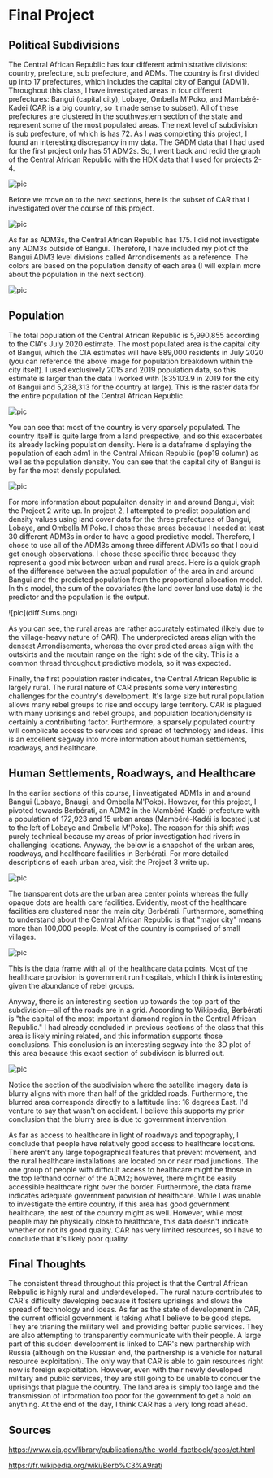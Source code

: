 # Final Project

## Political Subdivisions

The Central African Republic has four different administrative divisions: country, prefecture, sub prefecture, and ADMs. The country is first divided up into 17 prefectures, which includes the capital city of Bangui (ADM1). Throughout this class, I have investigated areas in four different prefectures: Bangui (capital city), Lobaye, Ombella M'Poko, and Mambéré-Kadéi (CAR is a big country, so it made sense to subset). All of these prefectures are clustered in the southwestern section of the state and represent some of the most populated areas. The next level of subdivision is sub prefecture, of which is has 72. As I was completing this project, I found an interesting discrepancy in my data. The GADM data that I had used for the first project only has 51 ADM2s. So, I went back and redid the graph of the Central African Republic with the HDX data that I used for projects 2-4. 

![pic](New_Central_African_Republic.png)

Before we move on to the next sections, here is the subset of CAR that I investigated over the course of this project. 

![pic](CAR_subset.png)

As far as ADM3s, the Central African Republic has 175. I did not investigate any ADM3s outside of Bangui. Therefore, I have included my plot of the Bangui ADM3 level divisions called Arrondisements as a reference. The colors are based on the population density of each area (I will explain more about the population in the next section).

![pic](Bangui_adm3_population_again.png)

## Population 

The total population of the Central African Republic is 5,990,855 according to the CIA's July 2020 estimate. The most populated area is the capital city of Bangui, which the CIA estimates will have 889,000 residents in July 2020 (you can reference the above image for population breakdown within the city itself). I used exclusively 2015 and 2019 population data, so this estimate is larger than the data I worked with (835103.9 in 2019 for the city of Bangui and 5,238,313 for the country at large). This is the raster data for the entire population of the Central African Republic.

![pic](CAR_raster.png)

You can see that most of the country is very sparsely populated. The country itself is quite large from a land prespective, and so this exacerbates its already lacking population density. Here is a dataframe displaying the population of each adm1 in the Central African Republic (pop19 column) as well as the population density. You can see that the capital city of Bangui is by far the most densly populated. 

![pic](adm1_df.png)

For more information about populaiton density in and around Bangui, visit the Project 2 write up. In project 2, I attempted to predict population and density values using land cover data for the three prefectures of Bangui, Lobaye, and Ombella M'Poko. I chose these areas because I needed at least 30 different ADM3s in order to have a good predictive model. Therefore, I chose to use all of the ADM3s among three different ADM1s so that I could get enough observations. I chose these specific three because they represent a good mix between urban and rural areas. Here is a quick graph of the difference between the actual population of the area in and around Bangui and the predicted population from the proportional allocation model. In this model, the sum of the covariates (the land cover land use data) is the predictor and the population is the output. 

![pic](diff Sums.png)

As you can see, the rural areas are rather accurately estimated (likely due to the village-heavy nature of CAR). The underpredicted areas align with the densest Arrondisements, whereas the over predicted areas align with the outskirts and the moutain range on the right side of the city. This is a common thread throughout predictive models, so it was expected. 

Finally, the first population raster indicates, the Central African Republic is largely rural. The rural nature of CAR presents some very interesting challenges for the country's development. It's large size but rural population allows many rebel groups to rise and occupy large territory. CAR is plagued with many uprisings and rebel groups, and population location/density is certainly a contributing factor. Furthermore, a sparsely populated country will complicate access to services and spread of technology and ideas. This is an excellent segway into more information about human settlements, roadways, and healthcare. 

## Human Settlements, Roadways, and Healthcare

In the earlier sections of this course, I investigated ADM1s in and around Bangui (Lobaye, Bnaugi, and Ombella M'Poko). However, for this project, I pivoted towards Berbérati, an ADM2 in the Mambéré-Kadéi prefecture with a population of 172,923 and 15 urban areas (Mambéré-Kadéi is located just to the left of Lobaye and Ombella M'Poko). The reason for this shift was purely technical because my areas of prior investigation had rivers in challenging locations. Anyway, the below is a snapshot of the urban ares, roadways, and healthcare facilities in Berbérati. For more detailed descriptions of each urban area, visit the Project 3 write up. 

![pic](health_and_roads_caf.png)

The transparent dots are the urban area center points whereas the fully opaque dots are health care facilities. Evidently, most of the healthcare facilities are clustered near the main city, Berbérati. Furthermore, something to understand about the Central African Republic is that "major city" means more than 100,000 people. Most of the country is comprised of small villages.

![pic](healthcare_facilities.png)

This is the data frame with all of the healthcare data points. Most of the healthcare provision is government run hospitals, which I think is interesting given the abundance of rebel groups. 

Anyway, there is an interesting section up towards the top part of the subdivision—all of the roads are in a grid. According to Wikipedia, Berbérati is "the capital of the most important diamond region in the Central African Republic." I had already concluded in previous sections of the class that this area is likely mining related, and this information supports those conclusions. This conclusion is an interesting segway into the 3D plot of this area because this exact section of subdivison is blurred out. 

![pic](3d_Berberati.png)

Notice the section of the subdivision where the satellite imagery data is blurry aligns with more than half of the gridded roads. Furthermore, the blurred area corresponds directly to a lattitude line: 16 degrees East. I'd venture to say that wasn't on accident. I believe this supports my prior conclusion that the blurry area is due to government intervention. 

As far as access to healthcare in light of roadways and topography, I conclude that people have relatively good access to healthcare locations. There aren't any large topographical features that prevent movement, and the rural healthcare installations are located on or near road junctions. The one group of people with difficult access to healthcare might be those in the top lefthand corner of the ADM2; however, there might be easily accessible healthcare right over the border. Furthermore, the data frame indicates adequate government provision of healthcare. While I was unable to investigate the entire country, if this area has good government healthcare, the rest of the country might as well. However, while most people may be physically close to healthcare, this data doesn't indicate whether or not its good quality. CAR has very limited resources, so I have to conclude that it's likely poor quality.

## Final Thoughts

The consistent thread throughout this project is that the Central African Rebpulic is highly rural and underdeveloped. The rural nature contributes to CAR's difficulty developing because it fosters uprisings and slows the spread of technology and ideas. As far as the state of development in CAR, the current official government is taking what I believe to be good steps. They are trianing the military well and providing better public services. They are also attempting to transparently communicate with their people. A large part of this sudden development is linked to CAR's new partnership with Russia (although on the Russian end, the partnership is a vehicle for natural resource exploitation). The only way that CAR is able to gain resources right now is foreign exploitation. However, even with their newly developed military and public services, they are still going to be unable to conquer the uprisings that plague the country. The land area is simply too large and the transmission of information too poor for the government to get a hold on anything. At the end of the day, I think CAR has a very long road ahead.

## Sources

https://www.cia.gov/library/publications/the-world-factbook/geos/ct.html

https://fr.wikipedia.org/wiki/Berb%C3%A9rati
